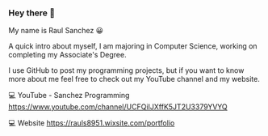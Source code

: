 ### Hey there 👋

<!--
**SanchezProgramming/SanchezProgramming** is a ✨ _special_ ✨ repository because its `README.md` (this file) appears on your GitHub profile.

Here are some ideas to get you started:

- 🔭 I’m currently working on ...
- 🌱 I’m currently learning ...
- 👯 I’m looking to collaborate on ...
- 🤔 I’m looking for help with ...
- 💬 Ask me about ...
- 📫 How to reach me: ...
- 😄 Pronouns: ...
- ⚡ Fun fact: ...
-->

My name is Raul Sanchez 😀

A quick intro about myself, I am majoring in Computer Science, working on completing my Associate's Degree.

I use GitHub to post my programming projects, but if you want to know more 
about me feel free to check out my YouTube channel and my website.

💻 YouTube - Sanchez Programming
https://www.youtube.com/channel/UCFQiIJXffK5JT2U3379YVYQ

💻 Website
https://rauls8951.wixsite.com/portfolio
